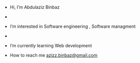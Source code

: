 -  Hi, I’m Abdulaziz Binbaz
- 
-  I’m interested in Software engineering , Software managment 
- 
-  I’m currently learning Web development

-  How to reach me azizz.binbaz@gmail.com

